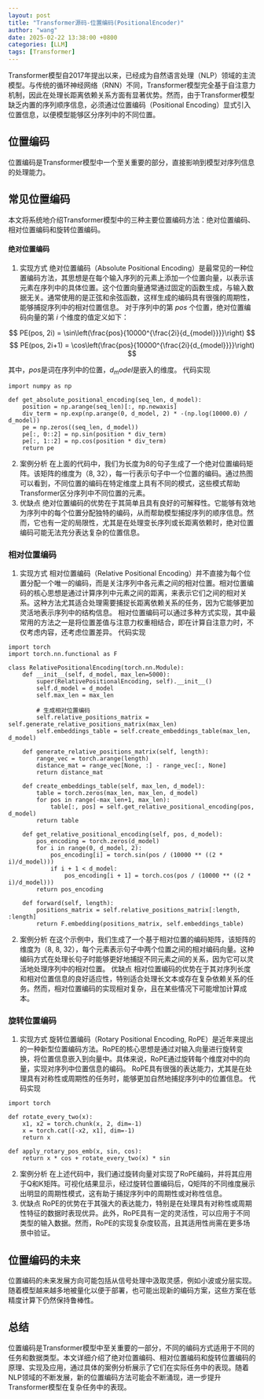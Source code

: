 ```yaml
---
layout: post
title: "Transformer源码-位置编码(PositionalEncoder)"
author: "wang"
date: 2025-02-22 13:38:00 +0800
categories: [LLM]
tags: [Transformer]
---
```


Transformer模型自2017年提出以来，已经成为自然语言处理（NLP）领域的主流模型。与传统的循环神经网络（RNN）不同，Transformer模型完全基于自注意力机制，因此在处理长距离依赖关系方面有显著优势。然而，由于Transformer模型缺乏内置的序列顺序信息，必须通过位置编码（Positional Encoding）显式引入位置信息，以便模型能够区分序列中的不同位置。
## 位置编码
位置编码是Transformer模型中一个至关重要的部分，直接影响到模型对序列信息的处理能力。

## 常见位置编码
本文将系统地介绍Transformer模型中的三种主要位置编码方法：绝对位置编码、相对位置编码和旋转位置编码。

#### 绝对位置编码
1. 实现方式
绝对位置编码（Absolute Positional Encoding）是最常见的一种位置编码方法，其思想是在每个输入序列的元素上添加一个位置向量，以表示该元素在序列中的具体位置。这个位置向量通常通过固定的函数生成，与输入数据无关。通常使用的是正弦和余弦函数，这样生成的编码具有很强的周期性，能够捕捉序列中的相对位置信息。
对于序列中的第 $pos$ 个位置，绝对位置编码向量的第 $i$ 个维度的值定义如下：

$$
PE(pos, 2i) = \sin\left(\frac{pos}{10000^{\frac{2i}{d_{model}}}}\right)
$$
$$
PE(pos, 2i+1) = \cos\left(\frac{pos}{10000^{\frac{2i}{d_{model}}}}\right)
$$

其中，$pos$是词在序列中的位置，$d_model$是嵌入的维度。
代码实现

```
import numpy as np

def get_absolute_positional_encoding(seq_len, d_model):
    position = np.arange(seq_len)[:, np.newaxis]
    div_term = np.exp(np.arange(0, d_model, 2) * -(np.log(10000.0) / d_model))
    pe = np.zeros((seq_len, d_model))
    pe[:, 0::2] = np.sin(position * div_term)
    pe[:, 1::2] = np.cos(position * div_term)
    return pe
```

2. 案例分析
在上面的代码中，我们为长度为8的句子生成了一个绝对位置编码矩阵。该矩阵的维度为（8, 32），每一行表示句子中一个位置的编码。通过热图可以看到，不同位置的编码在特定维度上具有不同的模式，这些模式帮助Transformer区分序列中不同位置的元素。
3. 优缺点
绝对位置编码的优势在于其简单且具有良好的可解释性。它能够有效地为序列中的每个位置分配独特的编码，从而帮助模型捕捉序列的顺序信息。然而，它也有一定的局限性，尤其是在处理变长序列或长距离依赖时，绝对位置编码可能无法充分表达复杂的位置信息。

### 相对位置编码
1. 实现方式
相对位置编码（Relative Positional Encoding）并不直接为每个位置分配一个唯一的编码，而是关注序列中各元素之间的相对位置。相对位置编码的核心思想是通过计算序列中元素之间的距离，来表示它们之间的相对关系。这种方法尤其适合处理需要捕捉长距离依赖关系的任务，因为它能够更加灵活地表示序列中的结构信息。
相对位置编码可以通过多种方式实现，其中最常用的方法之一是将位置差值与注意力权重相结合，即在计算自注意力时，不仅考虑内容，还考虑位置差异。
代码实现

```
import torch
import torch.nn.functional as F

class RelativePositionalEncoding(torch.nn.Module):
    def __init__(self, d_model, max_len=5000):
        super(RelativePositionalEncoding, self).__init__()
        self.d_model = d_model
        self.max_len = max_len

        # 生成相对位置编码
        self.relative_positions_matrix = self.generate_relative_positions_matrix(max_len)
        self.embeddings_table = self.create_embeddings_table(max_len, d_model)
    
    def generate_relative_positions_matrix(self, length):
        range_vec = torch.arange(length)
        distance_mat = range_vec[None, :] - range_vec[:, None]
        return distance_mat
    
    def create_embeddings_table(self, max_len, d_model):
        table = torch.zeros(max_len, max_len, d_model)
        for pos in range(-max_len+1, max_len):
            table[:, pos] = self.get_relative_positional_encoding(pos, d_model)
        return table
    
    def get_relative_positional_encoding(self, pos, d_model):
        pos_encoding = torch.zeros(d_model)
        for i in range(0, d_model, 2):
            pos_encoding[i] = torch.sin(pos / (10000 ** ((2 * i)/d_model)))
            if i + 1 < d_model:
                pos_encoding[i + 1] = torch.cos(pos / (10000 ** ((2 * i)/d_model)))
        return pos_encoding
    
    def forward(self, length):
        positions_matrix = self.relative_positions_matrix[:length, :length]
        return F.embedding(positions_matrix, self.embeddings_table)
```

2. 案例分析
在这个示例中，我们生成了一个基于相对位置的编码矩阵，该矩阵的维度为（8, 8, 32），每个元素表示句子中两个位置之间的相对编码向量。这种编码方式在处理长句子时能够更好地捕捉不同元素之间的关系，因为它可以灵活地处理序列中的相对位置。
优缺点
相对位置编码的优势在于其对序列长度和相对位置信息的良好适应性，特别适合处理长文本或存在复杂依赖关系的任务。然而，相对位置编码的实现相对复杂，且在某些情况下可能增加计算成本。

### 旋转位置编码
1. 实现方式
旋转位置编码（Rotary Positional Encoding, RoPE）是近年来提出的一种新型位置编码方法。RoPE的核心思想是通过对输入向量进行旋转变换，将位置信息嵌入到向量中。具体来说，RoPE通过旋转每个维度对中的向量，实现对序列中位置信息的编码。
RoPE具有很强的表达能力，尤其是在处理具有对称性或周期性的任务时，能够更加自然地捕捉序列中的位置信息。
代码实现
```
import torch

def rotate_every_two(x):
    x1, x2 = torch.chunk(x, 2, dim=-1)
    x = torch.cat([-x2, x1], dim=-1)
    return x

def apply_rotary_pos_emb(x, sin, cos):
    return x * cos + rotate_every_two(x) * sin
```
2. 案例分析
在上述代码中，我们通过旋转向量对实现了RoPE编码，并将其应用于Q和K矩阵。可视化结果显示，经过旋转位置编码后，Q矩阵的不同维度展示出明显的周期性模式，这有助于捕捉序列中的周期性或对称性信息。
3. 优缺点
RoPE的优势在于其强大的表达能力，特别是在处理具有对称性或周期性特征的数据时表现优异。此外，RoPE具有一定的灵活性，可以应用于不同类型的输入数据。然而，RoPE的实现复杂度较高，且其适用性尚需在更多场景中验证。
## 位置编码的未来
位置编码的未来发展方向可能包括从信号处理中汲取灵感，例如小波或分层实现。随着模型越来越多地被量化以便于部署，也可能出现新的编码方案，这些方案在低精度计算下仍然保持鲁棒性。
## 总结
位置编码是Transformer模型中至关重要的一部分，不同的编码方式适用于不同的任务和数据类型。本文详细介绍了绝对位置编码、相对位置编码和旋转位置编码的原理、实现及应用，通过具体的案例分析展示了它们在实际任务中的表现。随着NLP领域的不断发展，新的位置编码方法可能会不断涌现，进一步提升Transformer模型在复杂任务中的表现。
